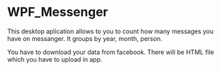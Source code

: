 # WPF_Messenger
 This desktop aplication allows to you to count how many messages you have on messanger. It groups by year, month, person. 
 
 You have to download your data from facebook. There will be HTML file which you have to upload in app.
